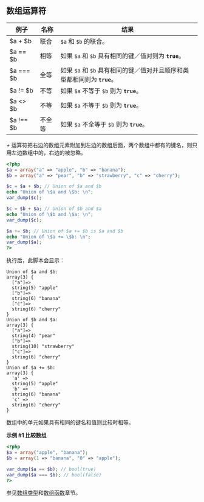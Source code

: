 数组运算符
----------

| 例子       | 名称   | 结果                                                                      |
|------------|--------|---------------------------------------------------------------------------|
| $a + $b    | 联合   | `$a` 和 `$b` 的联合。                                                     |
| $a == $b   | 相等   | 如果 `$a` 和 `$b` 具有相同的键／值对则为 **`true`**。                     |
| $a === $b  | 全等   | 如果 `$a` 和 `$b` 具有相同的键／值对并且顺序和类型都相同则为 **`true`**。 |
| $a != $b   | 不等   | 如果 `$a` 不等于 `$b` 则为 **`true`**。                                   |
| $a \<\> $b | 不等   | 如果 `$a` 不等于 `$b` 则为 **`true`**。                                   |
| $a !== $b  | 不全等 | 如果 `$a` 不全等于 `$b` 则为 **`true`**。                                 |

*+*
运算符把右边的数组元素附加到左边的数组后面，两个数组中都有的键名，则只用左边数组中的，右边的被忽略。

``` php
<?php
$a = array("a" => "apple", "b" => "banana");
$b = array("a" => "pear", "b" => "strawberry", "c" => "cherry");

$c = $a + $b; // Union of $a and $b
echo "Union of \$a and \$b: \n";
var_dump($c);

$c = $b + $a; // Union of $b and $a
echo "Union of \$b and \$a: \n";
var_dump($c);

$a += $b; // Union of $a += $b is $a and $b
echo "Union of \$a += \$b: \n";
var_dump($a);
?>
```

执行后，此脚本会显示：

    Union of $a and $b:
    array(3) {
      ["a"]=>
      string(5) "apple"
      ["b"]=>
      string(6) "banana"
      ["c"]=>
      string(6) "cherry"
    }
    Union of $b and $a:
    array(3) {
      ["a"]=>
      string(4) "pear"
      ["b"]=>
      string(10) "strawberry"
      ["c"]=>
      string(6) "cherry"
    }
    Union of $a += $b:
    array(3) {
      'a' =>
      string(5) "apple"
      'b' =>
      string(6) "banana"
      'c' =>
      string(6) "cherry"
    }

数组中的单元如果具有相同的键名和值则比较时相等。

**示例 \#1 比较数组**

``` php
<?php
$a = array("apple", "banana");
$b = array(1 => "banana", "0" => "apple");

var_dump($a == $b); // bool(true)
var_dump($a === $b); // bool(false)
?>
```

参见<a href="/language/types/array.html" class="link">数组类型</a>和<a href="/ref/array.html" class="link">数组函数</a>章节。
